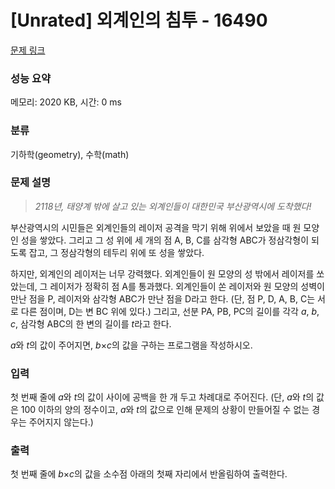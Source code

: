 # [Unrated] 외계인의 침투 - 16490 

[문제 링크](https://www.acmicpc.net/problem/16490) 

### 성능 요약

메모리: 2020 KB, 시간: 0 ms

### 분류

기하학(geometry), 수학(math)

### 문제 설명

<blockquote>
<p><em>2118년, 태양계 밖에 살고 있는 외계인들이 대한민국 부산광역시에 도착했다!</em></p>
</blockquote>

<p>부산광역시의 시민들은 외계인들의 레이저 공격을 막기 위해 위에서 보았을 때 원 모양인 성을 쌓았다. 그리고 그 성 위에 세 개의 점 A, B, C를 삼각형 ABC가 정삼각형이 되도록 잡고, 그 정삼각형의 테두리 위에 또 성을 쌓았다. </p>

<p>하지만, 외계인의 레이저는 너무 강력했다. 외계인들이 원 모양의 성 밖에서 레이저를 쏘았는데, 그 레이저가 정확히 점 A를 통과했다. 외계인들이 쏜 레이저와 원 모양의 성벽이 만난 점을 P, 레이저와 삼각형 ABC가 만난 점을 D라고 한다. (단, 점 P, D, A, B, C는 서로 다른 점이며, D는 변 BC 위에 있다.) 그리고, 선분 PA, PB, PC의 길이를 각각 <em>a</em>, <em>b</em>, <em>c</em>, 삼각형 ABC의 한 변의 길이를 <em>t</em>라고 한다.</p>

<p><em>a</em>와 <em>t</em>의 값이 주어지면, <em>b</em>×<em>c</em>의 값을 구하는 프로그램을 작성하시오.</p>

### 입력 

 <p>첫 번째 줄에 <em>a</em>와 <em>t</em>의 값이 사이에 공백을 한 개 두고 차례대로 주어진다. (단, <i>a</i>와 <em>t</em>의 값은 100 이하의 양의 정수이고, <em>a</em>와 <em>t</em>의 값으로 인해 문제의 상황이 만들어질 수 없는 경우는 주어지지 않는다.)</p>

### 출력 

 <p>첫 번째 줄에 <em>b</em>×<em>c</em>의 값을 소수점 아래의 첫째 자리에서 반올림하여 출력한다.</p>

